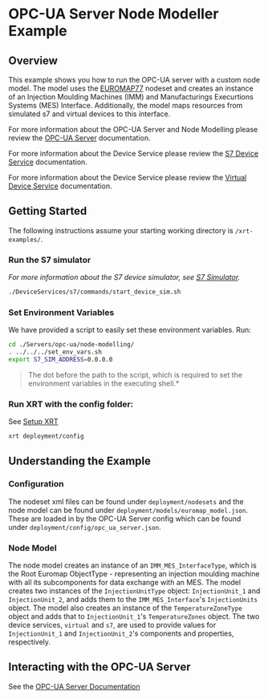# OPC-UA Server Node Modeller Example

## Overview

This example shows you how to run the OPC-UA server with a custom node model. The model uses the [EUROMAP77](https://www.euromap.org/euromap77) nodeset and creates an instance of an Injection Moulding Machines (IMM) and Manufacturings Execurtions Systems (MES) Interface. Additionally, the model maps resources from simulated s7 and virtual devices to this interface.

For more information about the OPC-UA Server and Node Modelling please review the [OPC-UA Server](https://docs.iotechsys.com/edge-xrt22/server-components/opc-ua-server-component.html) documentation.

For more information about the Device Service please review the [S7 Device Service](https://docs.iotechsys.com/edge-xrt22/device-service-components/s7-device-service-component.html) documentation.

For more information about the Device Service please review the [Virtual Device Service](https://docs.iotechsys.com/edge-xrt22/device-service-components/virtual-device-service-component.html) documentation.

## Getting Started

The following instructions assume your starting working directory is `/xrt-examples/`.

### **Run the S7 simulator**

_For more information about the S7 device simulator, see [S7 Simulator](https://docs.iotechsys.com/edge-xrt21/simulators/s7/overview.html)._

```bash
./DeviceServices/s7/commands/start_device_sim.sh
```

### **Set Environment Variables**

We have provided a script to easily set these environment variables. Run:

```bash
cd ./Servers/opc-ua/node-modelling/
. ../../../set_env_vars.sh
export S7_SIM_ADDRESS=0.0.0.0
```

> The dot before the path to the script, which is required to set the environment variables in the executing shell.*

### **Run XRT with the config folder:**

See [Setup XRT](../../DeviceServices/interactive-walkthrough/setup-xrt.md)

```bash
xrt deployment/config
```

## Understanding the Example

### Configuration

The nodeset xml files can be found under `deployment/nodesets` and the node model can be found under `deployment/models/euromap_model.json`. These are loaded in by the OPC-UA Server config which can be found under `deployment/config/opc_ua_server.json`.

### Node Model

The node model creates an instance of an `IMM_MES_InterfaceType`, which is the Root Euromap ObjectType - representing an injection moulding machine with all its subcomponents for data exchange with an MES. The model creates two instances of the `InjectionUnitType` object: `InjectionUnit_1` and `InjectionUnit_2`, and adds them to the `IMM_MES_Interface`'s `InjectionUnits` object. The model also creates an instance of the `TemperatureZoneType` object and adds that to `InjectionUnit_1`'s  `TemperatureZones` object. The two device services, `virtual` and `s7`, are used to provide values for `InjectionUnit_1` and `InjectionUnit_2`'s components and properties, respectively.

## Interacting with the OPC-UA Server

See the [OPC-UA Server Documentation](https://docs.iotechsys.com/edge-xrt21/server-components/opc-ua-server-component.html)
